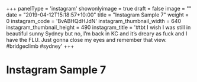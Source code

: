 +++
panelType                   = 'instagram'
showonlyimage = true
draft = false
image = ""
date = "2019-04-12T15:18:57+10:00"
title = "Instagram Sample 7"
weight = 0
instagram_code              = 'BvABHQdHJdN'
instagram_thumbnail_width   = 640
instagram_thumbnail_height  = 490
instagram_title             = '#tbt I wish I was still in beautiful sunny Sydney but no, I’m back in KC and it’s dreary as fuck and I have the FLU. Just gonna close my eyes and remember that view. #bridgeclimb #sydney'
+++

# Instagram Sample 7

